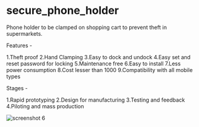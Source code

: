 # secure_phone_holder
Phone holder to be clamped on shopping cart to prevent theft in supermarkets.

Features - 

  1.Theft proof
  2.Hand Clamping
  3.Easy to dock and undock
  4.Easy set and reset password for locking
  5.Maintenance free
  6.Easy to install
  7.Less power consumption
  8.Cost lesser than 1000
  9.Compatibility with all mobile types

Stages - 

  1.Rapid prototyping
  2.Design for manufacturing
  3.Testing and feedback
  4.Piloting and mass production
  
  ![screenshot 6](https://user-images.githubusercontent.com/34113569/42568105-933e9c3a-8529-11e8-8e2f-3f583b3259bf.png)


